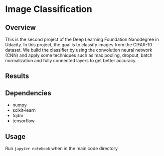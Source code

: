 # Image Classification

## Overview
This is the second project of the Deep Learning Foundation Nanodegree in Udacity. In this project, the goal is to classify images from the CIFAR-10 dataset. We bulid the classifier by using the convolution neural network (CNN) and apply some techniques such as max pooling, dropout, batch normalization and fully connected layers to get better accuracy.

## Results

## Dependencies
* numpy
* scikit-learn
* tqdm
* tensorflow

## Usage
Run `jupyter notebook` when in the main code directory 
